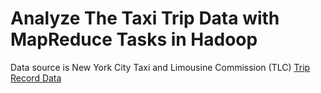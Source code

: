 # Analyze The Taxi Trip Data with MapReduce Tasks in Hadoop
Data source is New York City Taxi and Limousine Commission (TLC) [Trip Record Data](https://registry.opendata.aws/nyc-tlc-trip-records-pds/)
